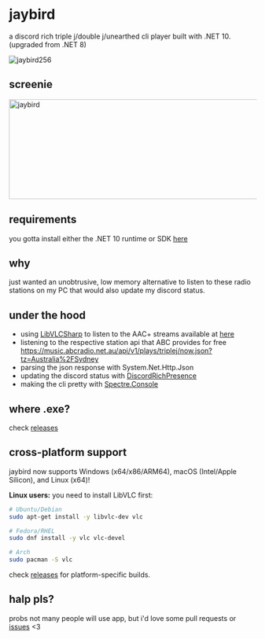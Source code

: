 # jaybird
a discord rich triple j/double j/unearthed cli player built with .NET 10. (upgraded from .NET 8)

![jaybird256](https://github.com/uncleLukie/jaybird/assets/22523084/3cbad2ec-72e2-46bf-a7af-761bc199c65c)

## screenie
<img width="769" height="203" alt="jaybird" src="https://github.com/user-attachments/assets/258a2661-0631-452f-8e51-dbcf720915b3" />

## requirements
you gotta install either the .NET 10 runtime or SDK [here](https://dotnet.microsoft.com/en-us/download/dotnet/10.0)

## why
just wanted an unobtrusive, low memory alternative to listen to these radio stations on my PC that would also update my discord status.

## under the hood
- using [LibVLCSharp](https://www.nuget.org/packages/LibVLCSharp) to listen to the AAC+ streams available at [here](https://help.abc.net.au/hc/en-us/articles/4402927208079-Where-can-I-find-direct-stream-URLs-for-ABC-Radio-stations)
- listening to the respective station api that ABC provides for free https://music.abcradio.net.au/api/v1/plays/triplej/now.json?tz=Australia%2FSydney
- parsing the json response with System.Net.Http.Json
- updating the discord status with [DiscordRichPresence](https://github.com/Lachee/discord-rpc-csharp)
- making the cli pretty with [Spectre.Console](https://www.nuget.org/packages/Spectre.Console)


## where .exe?
check [releases](https://github.com/uncleLukie/jaybird/releases)


## cross-platform support
jaybird now supports Windows (x64/x86/ARM64), macOS (Intel/Apple Silicon), and Linux (x64)!

**Linux users:** you need to install LibVLC first:
```bash
# Ubuntu/Debian
sudo apt-get install -y libvlc-dev vlc

# Fedora/RHEL
sudo dnf install -y vlc vlc-devel

# Arch
sudo pacman -S vlc
```

check [releases](https://github.com/uncleLukie/jaybird/releases) for platform-specific builds.


## halp pls?
probs not many people will use app, but i'd love some pull requests or [issues](https://github.com/uncleLukie/jaybird/issues) <3
